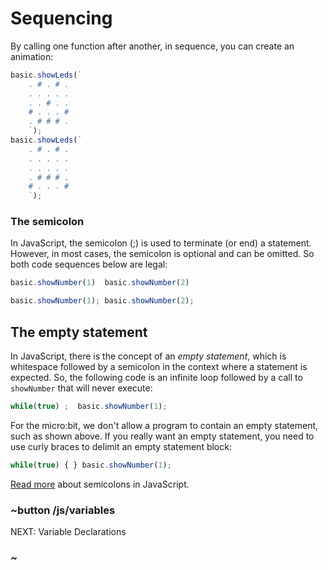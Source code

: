 # Sequencing

By calling one function after another, in sequence, you can create an animation:

```typescript
basic.showLeds(`
    . # . # .
    . . . . .
    . . # . .
    # . . . #
    . # # # .
    `);
basic.showLeds(`
    . # . # .
    . . . . .
    . . . . .
    . # # # .
    # . . . #
    `);
```

### The semicolon 

In JavaScript, the semicolon (;) is used to terminate (or end) a statement. However, in most
cases, the semicolon is optional and can be omitted. So both code sequences below are 
legal:

```typescript
basic.showNumber(1)  basic.showNumber(2)
```

```typescript
basic.showNumber(1); basic.showNumber(2);
```

## The empty statement

In JavaScript, there is the concept of an *empty statement*, which is whitespace followed by
a semicolon in the context where a statement is expected.
So, the following code is an infinite loop
followed by a call to `showNumber` that will never execute:
```typescript
while(true) ;  basic.showNumber(1);
```
For the micro:bit, we don't allow a program to contain an empty statement, such as shown above. 
If you really want an empty statement, you need to use curly braces to delimit an empty statement block:
```typescript
while(true) { } basic.showNumber(1);
```

[Read more](http://inimino.org/~inimino/blog/javascript_semicolons) about semicolons in JavaScript.

### ~button /js/variables
NEXT: Variable Declarations
### ~